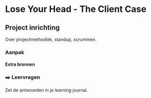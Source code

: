 # Lose Your Head - The Client Case

## Project inrichting

Over projectmethodiek, standup, scrummen.

<!-- ### Doel van de opdracht -->
<!-- Wat hebben ze geleerd op het einde van deze workshop. -->

### Aanpak
<!-- We schrijven in principe geen tutorials maar helpen ze op weg. -->

#### Extra bronnen
<!-- Extra links voor documentatie en tutorials -->

<!--
### 💪 Extra uitdagingen
 Dit is optioneel voor de hardlopers die iets extra's willen. 
-->

### ✒️ Leervragen

Zet de antwoorden in je learning journal.

<!-- Een drietal vragen die ze kunnen opnemen in hun learning journal, waar de squadleaders dan weer op terug komen op vrijdag. -->
